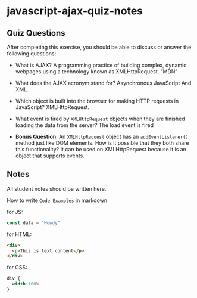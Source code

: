 # javascript-ajax-quiz-notes

## Quiz Questions

After completing this exercise, you should be able to discuss or answer the following questions:

- What is AJAX?
  A programming practice of building complex, dynamic webpages using a technology known as XMLHttpRequest. “MDN”

- What does the AJAX acronym stand for?
  Asynchronous JavaScript And XML.

- Which object is built into the browser for making HTTP requests in JavaScript?
  XMLHttpRequest.

- What event is fired by `XMLHttpRequest` objects when they are finished loading the data from the server?
  The load event is fired

- **Bonus Question**: An `XMLHttpRequest` object has an `addEventListener()` method just like DOM elements. How is it possible that they both share this functionality?
  It can be used on XMLHttpRequest because it is an object that supports events.

## Notes

All student notes should be written here.


How to write `Code Examples` in markdown

for JS:
```javascript
const data = "Howdy"
```

for HTML:
```html
<div>
  <p>This is text content</p>
</div>
```

for CSS:
```css
div {
  width:100%
}
```
